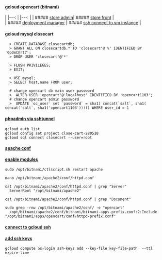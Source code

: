 
#### gcloud opencart (bitnami)
| |---:  |  |---: |
| ##### [store admin](https://34.87.185.68/admin/index.php?route=common/dashboard)| ##### [store front](http://34.87.185.68/index.php?route=common/home) |  
| ##### [deployment manager](https://console.cloud.google.com/dm/deployments/details/opencart-1?project=close-cart-280510) |  ##### [ssh connect to vm instance](https://ssh.cloud.google.com/projects/close-cart-280510/zones/asia-southeast1-a/instances/opencart-1-vm) |

#### gcloud mysql closecart   
```
  > CREATE DATABASE closecartdb;
  > GRANT ALL ON closecartdb.* TO 'closecart'@'%' IDENTIFIED BY '0p3nC@rt7';
  > DROP USER 'closecart'@'*'

  > FLUSH PRIVILEGES;
  > EXIT;

  > USE mysql;
  > SELECT host,name FROM user;
  
  # change opencart db main user password
  >  ALTER USER 'opencart'@'localhost' IDENTIFIED BY 'opencart1103';  
  # change opencart admin password
  >  UPDATE `oc_user` set `password` = sha1( concat(`salt`, sha1( concat(`salt`, sha1('opencart1103'))))) WHERE user_id = 1
```

#### [phpadmin via sshtunnel](https://docs.bitnami.com/aws/faq/get-started/access-phpmyadmin/#access-phpmyadmin-on-linux-and-macos)
```
gcloud auth list
gcloud config set project close-cart-280510
gcloud sql connect closecart --user=root
```

#### [apache conf](https://docs.bitnami.com/installer/apps/opencart/get-started/understand-config/)
#### [enable modules](https://docs.bitnami.com/bch/apps/opencart/configuration/enable-modules/)
```
sudo /opt/bitnami/ctlscript.sh restart apache

nano /opt/bitnami/apache2/conf/httpd.conf

cat /opt/bitnami/apache2/conf/httpd.conf | grep "Server"
  ServerRoot "/opt/bitnami/apache2"

cat /opt/bitnami/apache2/conf/httpd.conf | grep "Document"

sudo grep -rnw /opt/bitnami/apache2/conf/ -e "opencart"
  /opt/bitnami/apache2/conf/bitnami/bitnami-apps-prefix.conf:2:Include "/opt/bitnami/apps/opencart/conf/httpd-prefix.conf"
```

#### [connect to gcloud ssh](https://cloud.google.com/compute/docs/instances/connecting-advanced#provide-key)
#### [add ssh keys](https://cloud.google.com/compute/docs/instances/managing-instance-access#add_oslogin_keys)
```
gcloud compute os-login ssh-keys add --key-file key-file-path  --ttl expire-time
```    